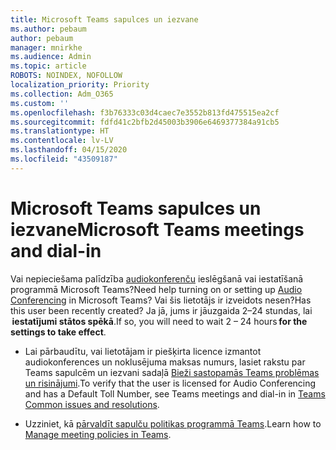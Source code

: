 ```yaml
---
title: Microsoft Teams sapulces un iezvane
ms.author: pebaum
author: pebaum
manager: mnirkhe
ms.audience: Admin
ms.topic: article
ROBOTS: NOINDEX, NOFOLLOW
localization_priority: Priority
ms.collection: Adm_O365
ms.custom: ''
ms.openlocfilehash: f3b76333c03d4caec7e3552b813fd475515ea2cf
ms.sourcegitcommit: fdfd41c2bfb2d45003b3906e6469377384a91cb5
ms.translationtype: HT
ms.contentlocale: lv-LV
ms.lasthandoff: 04/15/2020
ms.locfileid: "43509187"
---
```

# <a name="microsoft-teams-meetings-and-dial-in"></a><span data-ttu-id="c41fb-102">Microsoft Teams sapulces un iezvane</span><span class="sxs-lookup"><span data-stu-id="c41fb-102">Microsoft Teams meetings and dial-in</span></span>

<span data-ttu-id="c41fb-103">Vai nepieciešama palīdzība [audiokonferenču](https://docs.microsoft.com/microsoftteams/audio-conferencing-in-office-365) ieslēgšanā vai iestatīšanā programmā Microsoft Teams?</span><span class="sxs-lookup"><span data-stu-id="c41fb-103">Need help turning on or setting up [Audio Conferencing](https://docs.microsoft.com/microsoftteams/audio-conferencing-in-office-365) in Microsoft Teams?</span></span> <span data-ttu-id="c41fb-104">Vai šis lietotājs ir izveidots nesen?</span><span class="sxs-lookup"><span data-stu-id="c41fb-104">Has this user been recently created?</span></span> <span data-ttu-id="c41fb-105">Ja jā, jums ir jāuzgaida 2–24 stundas, lai  **iestatījumi stātos spēkā**.</span><span class="sxs-lookup"><span data-stu-id="c41fb-105">If so, you will need to wait 2 – 24 hours **for the settings to take effect**.</span></span>

- <span data-ttu-id="c41fb-106">Lai pārbaudītu, vai lietotājam ir piešķirta licence izmantot audiokonferences un noklusējuma maksas numurs, lasiet rakstu par Teams sapulcēm un iezvani sadaļā [Bieži sastopamās Teams problēmas un risinājumi](https://docs.microsoft.com/microsoftteams/known-issues).</span><span class="sxs-lookup"><span data-stu-id="c41fb-106">To verify that the user is licensed for Audio Conferencing and has a Default Toll Number, see Teams meetings and dial-in in [Teams Common issues and resolutions](https://docs.microsoft.com/microsoftteams/known-issues).</span></span>

- <span data-ttu-id="c41fb-107">Uzziniet, kā [pārvaldīt sapulču politikas programmā Teams](https://docs.microsoft.com/microsoftteams/meeting-policies-in-teams).</span><span class="sxs-lookup"><span data-stu-id="c41fb-107">Learn how to [Manage meeting policies in Teams](https://docs.microsoft.com/microsoftteams/meeting-policies-in-teams).</span></span> 
